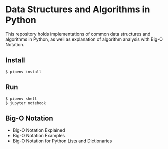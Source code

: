 # Data Structures and Algorithms in Python

This repository holds implementations of common data structures and algorithms in Python, as well as explanation of algorithm analysis with Big-O Notation.

## Install

    $ pipenv install

## Run

    $ pipenv shell
    $ jupyter notebook

## Big-O Notation

- Big-O Notation Explained
- Big-O Notation Examples
- Big-O Notation for Python Lists and Dictionaries
